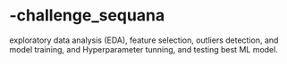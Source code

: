 # -challenge_sequana
exploratory data analysis (EDA), feature selection, outliers detection, and model training, and Hyperparameter tunning, and testing best ML model.
